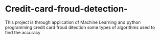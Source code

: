 # Credit-card-froud-detection-
This project is through application of Machine Learning and python programming credit card froud ditection some types of algorithms used to find the accuracy 
